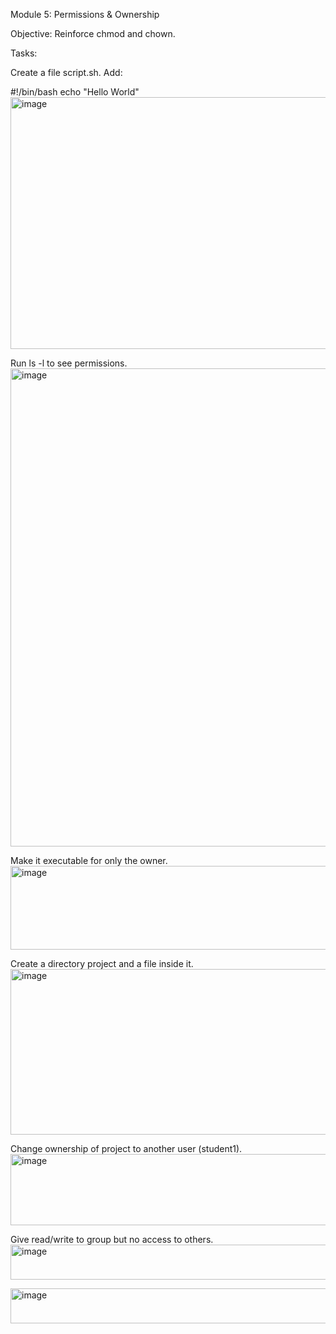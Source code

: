 Module 5: Permissions & Ownership

Objective: Reinforce chmod and chown.

Tasks:

Create a file script.sh. Add:

#!/bin/bash
echo "Hello World"
<img width="606" height="403" alt="image" src="https://github.com/user-attachments/assets/11a19b98-5e3d-487c-9c3a-f356e510ffe6" />


Run ls -l to see permissions.
<img width="697" height="765" alt="image" src="https://github.com/user-attachments/assets/e7479457-596b-45ab-9fe4-c670ac58e418" />


Make it executable for only the owner.
<img width="773" height="134" alt="image" src="https://github.com/user-attachments/assets/c2753106-1088-4965-91d1-79d0609bac61" />

Create a directory project and a file inside it.
<img width="613" height="265" alt="image" src="https://github.com/user-attachments/assets/c9a6aa02-d15a-467f-bfc2-e269ec1fc81a" />

Change ownership of project to another user (student1).
<img width="702" height="114" alt="image" src="https://github.com/user-attachments/assets/06074879-7527-4141-90ba-d3ce3202d0ab" />

Give read/write to group but no access to others.
<img width="611" height="56" alt="image" src="https://github.com/user-attachments/assets/8edda502-f717-4e4c-9717-25b456fa2551" />

<img width="715" height="56" alt="image" src="https://github.com/user-attachments/assets/2a9cafc9-406d-4b46-a0ce-18c67eb4e5e6" />
